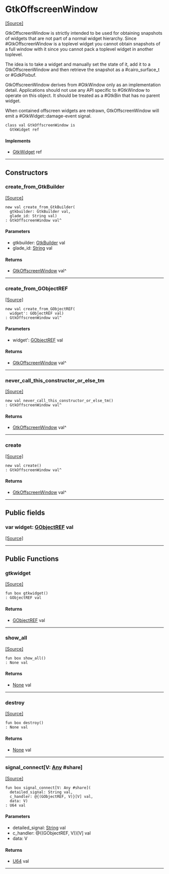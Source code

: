 # GtkOffscreenWindow
<span class="source-link">[[Source]](src/gtk3/GtkOffscreenWindow.md#L6)</span>

GtkOffscreenWindow is strictly intended to be used for obtaining
snapshots of widgets that are not part of a normal widget hierarchy.
Since #GtkOffscreenWindow is a toplevel widget you cannot obtain
snapshots of a full window with it since you cannot pack a toplevel
widget in another toplevel.

The idea is to take a widget and manually set the state of it,
add it to a GtkOffscreenWindow and then retrieve the snapshot
as a #cairo_surface_t or #GdkPixbuf.

GtkOffscreenWindow derives from #GtkWindow only as an implementation
detail.  Applications should not use any API specific to #GtkWindow
to operate on this object.  It should be treated as a #GtkBin that
has no parent widget.

When contained offscreen widgets are redrawn, GtkOffscreenWindow
will emit a #GtkWidget::damage-event signal.


```pony
class val GtkOffscreenWindow is
  GtkWidget ref
```

#### Implements

* [GtkWidget](gtk3-GtkWidget.md) ref

---

## Constructors

### create_from_GtkBuilder
<span class="source-link">[[Source]](src/gtk3/GtkOffscreenWindow.md#L30)</span>


```pony
new val create_from_GtkBuilder(
  gtkbuilder: GtkBuilder val,
  glade_id: String val)
: GtkOffscreenWindow val^
```
#### Parameters

*   gtkbuilder: [GtkBuilder](gtk3-GtkBuilder.md) val
*   glade_id: [String](builtin-String.md) val

#### Returns

* [GtkOffscreenWindow](gtk3-GtkOffscreenWindow.md) val^

---

### create_from_GObjectREF
<span class="source-link">[[Source]](src/gtk3/GtkOffscreenWindow.md#L33)</span>


```pony
new val create_from_GObjectREF(
  widget': GObjectREF val)
: GtkOffscreenWindow val^
```
#### Parameters

*   widget': [GObjectREF](minimal-browser-..-gobject-GObjectREF.md) val

#### Returns

* [GtkOffscreenWindow](gtk3-GtkOffscreenWindow.md) val^

---

### never_call_this_constructor_or_else_tm
<span class="source-link">[[Source]](src/gtk3/GtkOffscreenWindow.md#L36)</span>


```pony
new val never_call_this_constructor_or_else_tm()
: GtkOffscreenWindow val^
```

#### Returns

* [GtkOffscreenWindow](gtk3-GtkOffscreenWindow.md) val^

---

### create
<span class="source-link">[[Source]](src/gtk3/GtkOffscreenWindow.md#L40)</span>


```pony
new val create()
: GtkOffscreenWindow val^
```

#### Returns

* [GtkOffscreenWindow](gtk3-GtkOffscreenWindow.md) val^

---

## Public fields

### var widget: [GObjectREF](minimal-browser-..-gobject-GObjectREF.md) val
<span class="source-link">[[Source]](src/gtk3/GtkOffscreenWindow.md#L26)</span>



---

## Public Functions

### gtkwidget
<span class="source-link">[[Source]](src/gtk3/GtkOffscreenWindow.md#L28)</span>


```pony
fun box gtkwidget()
: GObjectREF val
```

#### Returns

* [GObjectREF](minimal-browser-..-gobject-GObjectREF.md) val

---

### show_all
<span class="source-link">[[Source]](src/gtk3/GtkWidget.md#L4)</span>


```pony
fun box show_all()
: None val
```

#### Returns

* [None](builtin-None.md) val

---

### destroy
<span class="source-link">[[Source]](src/gtk3/GtkWidget.md#L7)</span>


```pony
fun box destroy()
: None val
```

#### Returns

* [None](builtin-None.md) val

---

### signal_connect\[V: [Any](builtin-Any.md) #share\]
<span class="source-link">[[Source]](src/gtk3/GtkWidget.md#L10)</span>


```pony
fun box signal_connect[V: Any #share](
  detailed_signal: String val,
  c_handler: @{(GObjectREF, V)}[V] val,
  data: V)
: U64 val
```
#### Parameters

*   detailed_signal: [String](builtin-String.md) val
*   c_handler: @{(GObjectREF, V)}[V] val
*   data: V

#### Returns

* [U64](builtin-U64.md) val

---

